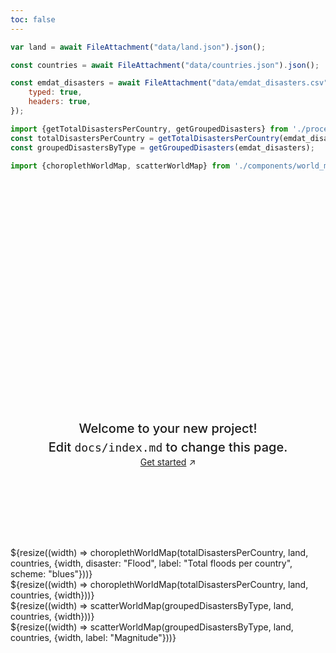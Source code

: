 ```yaml
---
toc: false
---
```


<style>

.hero {
  display: flex;
  flex-direction: column;
  align-items: center;
  font-family: var(--sans-serif);
  margin: 4rem 0 8rem;
  text-wrap: balance;
  text-align: center;
}

.hero h1 {
  margin: 2rem 0;
  max-width: none;
  font-size: 14vw;
  font-weight: 900;
  line-height: 1;
  background: linear-gradient(30deg, var(--theme-foreground-focus), currentColor);
  -webkit-background-clip: text;
  -webkit-text-fill-color: transparent;
  background-clip: text;
}

.hero h2 {
  margin: 0;
  max-width: 34em;
  font-size: 20px;
  font-style: initial;
  font-weight: 500;
  line-height: 1.5;
  color: var(--theme-foreground-muted);
}

@media (min-width: 640px) {
  .hero h1 {
    font-size: 90px;
  }
}

</style>

```js
var land = await FileAttachment("data/land.json").json();

const countries = await FileAttachment("data/countries.json").json();

const emdat_disasters = await FileAttachment("data/emdat_disasters.csv").csv({
    typed: true,
    headers: true,
});

import {getTotalDisastersPerCountry, getGroupedDisasters} from './process_data.js';
const totalDisastersPerCountry = getTotalDisastersPerCountry(emdat_disasters)
const groupedDisastersByType = getGroupedDisasters(emdat_disasters);

import {choroplethWorldMap, scatterWorldMap} from './components/world_map_chart.js';
```
<div class="hero">
  <h1>Hello, Observable Framework</h1>
  <h2>Welcome to your new project! Edit&nbsp;<code style="font-size: 90%;">docs/index.md</code> to change this page.</h2>
  <a href="https://observablehq.com/framework/getting-started" target="_blank">Get started<span style="display: inline-block; margin-left: 0.25rem;">↗︎</span></a>
</div>


<div class="grid grid-cols-2">
    <div>
        ${resize((width) => choroplethWorldMap(totalDisastersPerCountry, land, countries, 
            {width, disaster: "Flood", label: "Total floods per country", scheme: "blues"}))}
    </div>
    <div>
        ${resize((width) => choroplethWorldMap(totalDisastersPerCountry, land, countries, {width}))}
    </div>
</div>
<div class="grid grid-cols-2">
<div>
        ${resize((width) => scatterWorldMap(groupedDisastersByType, land, countries, {width}))}
    </div>
    <div>
        ${resize((width) => scatterWorldMap(groupedDisastersByType, land, countries, {width, label: "Magnitude"}))}
    </div>
</div>